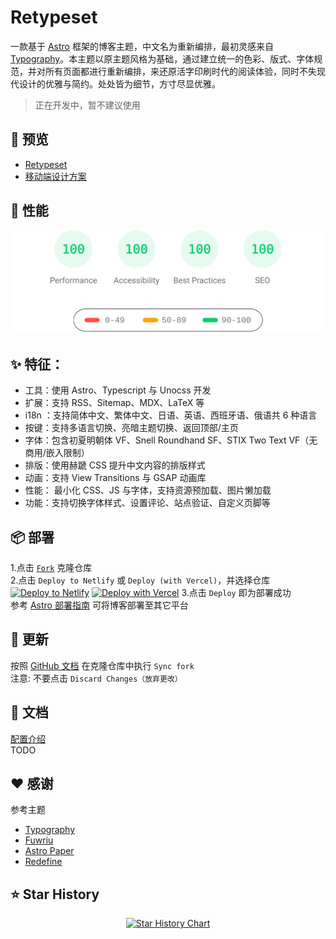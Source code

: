 # Retypeset
一款基于 [Astro](https://astro.build/) 框架的博客主题，中文名为重新编排，最初灵感来自 [Typography](https://astro-theme-typography.vercel.app/)。本主题以原主题风格为基础，通过建立统一的色彩、版式、字体规范，并对所有页面都进行重新编排，来还原活字印刷时代的阅读体验，同时不失现代设计的优雅与简约。处处皆为细节，方寸尽显优雅。

> 正在开发中，暂不建议使用

## 🔎 预览
- [Retypeset](https://retypeset.radishzz.cc/)
- [移动端设计方案](https://mastergo.com/file/151079538766773?fileOpenFrom=home&page_id=M&source=link_share&shareId=151079538766773)

## 🚀 性能
<p align="center">
  <a href="https://pagespeed.web.dev/analysis?url=https%3A%2F%2Fretypeset.radishzz.cc%2F">
    <img width="710" alt="Retypeset Lighthouse Score" src=Retypeset-lighthouse-score.svg>
  <a>
</p>

## ✨ 特征：
- 工具：使用 Astro、Typescript 与 Unocss 开发
- 扩展：支持 RSS、Sitemap、MDX、LaTeX 等
- i18n ：支持简体中文、繁体中文、日语、英语、西班牙语、俄语共 6 种语言
- 按键：支持多语言切换、亮暗主题切换、返回顶部/主页
- 字体：包含初夏明朝体 VF、Snell Roundhand SF、STIX Two Text VF（无商用/嵌入限制）
- 排版：使用赫蹏 CSS 提升中文内容的排版样式
- 动画：支持 View Transitions 与 GSAP 动画库
- 性能： 最小化 CSS、JS 与字体，支持资源预加载、图片懒加载
- 功能：支持切换字体样式、设置评论、站点验证、自定义页脚等

## 📦 部署
1.点击 [`Fork`](https://github.com/radishzzz/astro-theme-retypeset/fork) 克隆仓库  
2.点击 `Deploy to Netlify` 或 `Deploy (with Vercel)`，并选择仓库  
[![Deploy to Netlify](https://www.netlify.com/img/deploy/button.svg)](https://app.netlify.com/start) [![Deploy with Vercel](https://vercel.com/button)](https://vercel.com/new)
3.点击 `Deploy` 即为部署成功  
参考 [Astro 部署指南](https://docs.astro.build/zh-cn/guides/deploy/) 可将博客部署至其它平台

## 🔄  更新
按照 [GitHub 文档](https://docs.github.com/zh/pull-requests/collaborating-with-pull-requests/working-with-forks/syncing-a-fork) 在克隆仓库中执行 `Sync fork`  
注意: 不要点击 `Discard Changes（放弃更改）`

## 📄 文档
[配置介绍](https://github.com/radishzzz/astro-theme-retypeset/blob/master/src/config.ts)  
TODO

## ❤️ 感谢
参考主题
- [Typography](https://astro-theme-typography.vercel.app/)
- [Fuwriu](https://github.com/saicaca/fuwari)
- [Astro Paper](https://github.com/satnaing/astro-paper)
- [Redefine](https://github.com/EvanNotFound/hexo-theme-redefine)

## ⭐ Star History
<p align="center">
<a href="https://star-history.com/#radishzzz/astro-theme-retypeset&Date">
  <picture>
    <source media="(prefers-color-scheme: dark)" srcset="https://api.star-history.com/svg?repos=radishzzz/astro-theme-retypeset&type=Date&theme=dark" />
    <source media="(prefers-color-scheme: light)" srcset="https://api.star-history.com/svg?repos=radishzzz/astro-theme-retypeset&type=Date" />
    <img alt="Star History Chart" src="https://api.star-history.com/svg?repos=radishzzz/astro-theme-retypeset&type=Date" />
  </picture>
</p>
